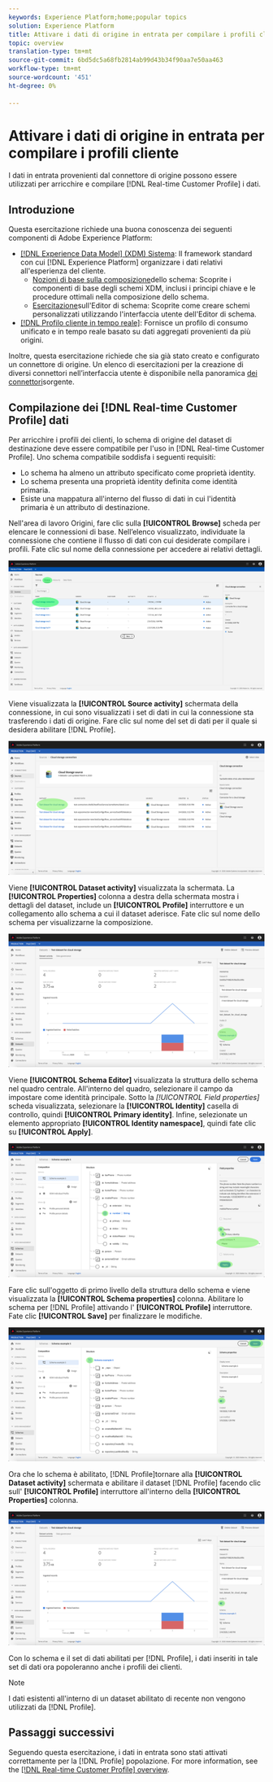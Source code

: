 ```yaml
---
keywords: Experience Platform;home;popular topics
solution: Experience Platform
title: Attivare i dati di origine in entrata per compilare i profili cliente
topic: overview
translation-type: tm+mt
source-git-commit: 6bd5dc5a68fb2814ab99d43b34f90aa7e50aa463
workflow-type: tm+mt
source-wordcount: '451'
ht-degree: 0%

---
```



# Attivare i dati di origine in entrata per compilare i profili cliente

I dati in entrata provenienti dal connettore di origine possono essere utilizzati per arricchire e compilare [!DNL Real-time Customer Profile] i dati.

## Introduzione

Questa esercitazione richiede una buona conoscenza dei seguenti componenti di Adobe Experience Platform:

- [[!DNL Experience Data Model] (XDM) Sistema](../../../xdm/home.md): Il framework standard con cui [!DNL Experience Platform] organizzare i dati relativi all&#39;esperienza del cliente.
   - [Nozioni di base sulla composizione](../../../xdm/schema/composition.md)dello schema: Scoprite i componenti di base degli schemi XDM, inclusi i principi chiave e le procedure ottimali nella composizione dello schema.
   - [Esercitazione](../../../xdm/tutorials/create-schema-ui.md)sull&#39;Editor di schema: Scoprite come creare schemi personalizzati utilizzando l&#39;interfaccia utente dell&#39;Editor di schema.
- [[!DNL Profilo cliente in tempo reale]](../../../profile/home.md): Fornisce un profilo di consumo unificato e in tempo reale basato su dati aggregati provenienti da più origini.

Inoltre, questa esercitazione richiede che sia già stato creato e configurato un connettore di origine.  Un elenco di esercitazioni per la creazione di diversi connettori nell’interfaccia utente è disponibile nella panoramica [dei connettori](../../home.md)sorgente.

## Compilazione dei [!DNL Real-time Customer Profile] dati

Per arricchire i profili dei clienti, lo schema di origine del dataset di destinazione deve essere compatibile per l&#39;uso in [!DNL Real-time Customer Profile]. Uno schema compatibile soddisfa i seguenti requisiti:

- Lo schema ha almeno un attributo specificato come proprietà identity.
- Lo schema presenta una proprietà identity definita come identità primaria.
- Esiste una mappatura all&#39;interno del flusso di dati in cui l&#39;identità primaria è un attributo di destinazione.

Nell&#39;area di lavoro Origini, fare clic sulla **[!UICONTROL Browse]** scheda per elencare le connessioni di base. Nell’elenco visualizzato, individuate la connessione che contiene il flusso di dati con cui desiderate compilare i profili. Fate clic sul nome della connessione per accedere ai relativi dettagli.

![](../../images/tutorials/dataflow/cloud-storage/batch/browse.png)

Viene visualizzata la **[!UICONTROL Source activity]** schermata della connessione, in cui sono visualizzati i set di dati in cui la connessione sta trasferendo i dati di origine. Fare clic sul nome del set di dati per il quale si desidera abilitare [!DNL Profile].

![](../../images/tutorials/dataflow/cloud-storage/batch/dataset-dataflow.png)

Viene **[!UICONTROL Dataset activity]** visualizzata la schermata. La **[!UICONTROL Properties]** colonna a destra della schermata mostra i dettagli del dataset, include un **[!UICONTROL Profile]** interruttore e un collegamento allo schema a cui il dataset aderisce. Fate clic sul nome dello schema per visualizzarne la composizione.

![](../../images/tutorials/dataflow/cloud-storage/batch/select-dataset-schema.png)

Viene **[!UICONTROL Schema Editor]** visualizzata la struttura dello schema nel quadro centrale. All&#39;interno del quadro, selezionare il campo da impostare come identità principale. Sotto la *[!UICONTROL Field properties]* scheda visualizzata, selezionare la **[!UICONTROL Identity]** casella di controllo, quindi **[!UICONTROL Primary identity]**. Infine, selezionate un elemento appropriato **[!UICONTROL Identity namespace]**, quindi fate clic su **[!UICONTROL Apply]**.

![](../../images/tutorials/dataflow/cloud-storage/batch/set-schema-identity.png)

Fare clic sull&#39;oggetto di primo livello della struttura dello schema e viene visualizzata la **[!UICONTROL Schema properties]** colonna. Abilitare lo schema per [!DNL Profile] attivando l&#39; **[!UICONTROL Profile]** interruttore. Fate clic **[!UICONTROL Save]** per finalizzare le modifiche.

![](../../images/tutorials/dataflow/cloud-storage/batch/enable-profile.png)

Ora che lo schema è abilitato, [!DNL Profile]tornare alla **[!UICONTROL Dataset activity]** schermata e abilitare il dataset [!DNL Profile] facendo clic sull&#39; **[!UICONTROL Profile]** interruttore all&#39;interno della **[!UICONTROL Properties]** colonna.

![](../../images/tutorials/dataflow/cloud-storage/batch/enable-dataset-profile.png)

Con lo schema e il set di dati abilitati per [!DNL Profile], i dati inseriti in tale set di dati ora popoleranno anche i profili dei clienti.

>[!NOTE]
>
>I dati esistenti all&#39;interno di un dataset abilitato di recente non vengono utilizzati da [!DNL Profile].

## Passaggi successivi

Seguendo questa esercitazione, i dati in entrata sono stati attivati correttamente per la [!DNL Profile] popolazione. For more information, see the [[!DNL Real-time Customer Profile] overview](../../../profile/home.md).